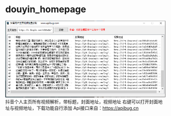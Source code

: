 # douyin_homepage
![](https://raw.githubusercontent.com/Apibug/pic/master/img/20210621213549.png)
抖音个人主页所有视频解析，带标题，封面地址，视频地址
右键可以打开封面地址与视频地址，下载功能自行添加
Api接口来自：https://apibug.cn

